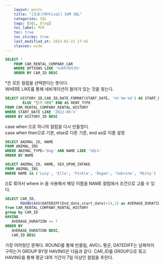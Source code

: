 ```yaml
---
    layout: posts
    title: "[프로그래머스sql] SUM SQL"
    categories: SQL
    tags: [SQL, blog]
    toc_label: 목차
    toc: true
    toc_sticky: true
    last_modified_at: 2023-02-23 17:42
    classes: wide
---
```


```SQL
SELECT *
    FROM CAR_RENTAL_COMPANY_CAR
    WHERE OPTIONS LIKE '%네비게이션%'
    ORDER BY CAR_ID DESC
```

*은 모든 컬럼을 선택한다는 뜻이다.  
WHERE LIKE를 통해 네비게이션이 들어가 있는 것을 찾는다.

```sql
SELECT HISTORY_ID,CAR_ID,DATE_FORMAT(START_DATE, '%Y-%m-%d') AS START_DATE, DATE_FORMAT(END_DATE, '%Y-%m-%d') AS END_DATE, CASE WHEN DATEDIFF(END_DATE,START_DATE) >= 29 THEN "장기 대여"
        ELSE "단기 대여" END AS RENT_TYPE   
FROM CAR_RENTAL_COMPANY_RENTAL_HISTORY
WHERE START_DATE LIKE '2022-09-%'
ORDER BY HISTORY_ID DESC
```

case when 으로 하나의 컬럼을 다시 만들었다.  
case when then으로 기본, else로 다른 기준, end as로 이름 설정  

```SQL
SELECT ANIMAL_ID, NAME
FROM ANIMAL_INS
WHERE ANIMAL_TYPE='Dog' AND NAME LIKE '%EL%'
ORDER BY NAME
```

```sql
SELECT ANIMAL_ID, NAME, SEX_UPON_INTAKE
FROM ANIMAL_INS
WHERE NAME in ('Lucy', 'Ella', 'Pickle', 'Rogan', 'Sabrina', 'Mitty')
```
 ()로 묶어서 where in 을 사용해서 해당 이름을 NAME 컬럼에서 조건으로 고를 수 있다. 

 ```SQL
 SELECT CAR_ID, 
        ROUND(AVG(DATEDIFF(End_date,start_date)+1),1) as AVERAGE_DURATION
from CAR_RENTAL_COMPANY_RENTAL_HISTORY 
group by CAR_ID
HAVING 
    AVERAGE_DURATION >= 7
ORDER BY 
    AVERAGE_DURATION DESC,
    CAR_ID DESC
```

가장 어려웠던 문제다. ROUND를 통해 반올림, AVG느 평균, DATEDIFF는 날짜차이 구하는거 
GROUP BY랑 HAVING은 다음과 같다. 
CAR_ID를 GROUP으로 묶고 HAVING을 통해 평균 대여 기간이 7일 이상인 컬럼을 추린다. 
